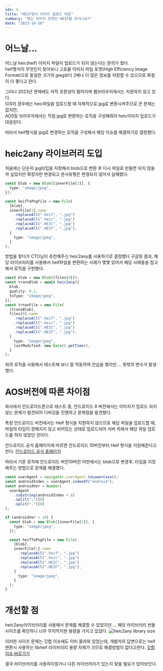 ```yaml
---
idx: 4,
title: "HEIF형식 이미지 업로드 대응"
summary: "최신 이미지 포맷인 HEIF를 아시나요?"
date: "2023-10-10"
---
```


# 어느날...

어느날 heic(heif) 이미지 파일이 업로드가 되지 않는다는 문의가 왔다.  
heif형식이 무엇인지 찾아보니 고효율 이미지 파일 포맷(High Efficiency Image Format)으로 동일한 크기의 jpeg보다 2배나 더 많은 정보를 저장할 수 있으므로 화질이 더 좋다고 한다.

그러나 2023년 현재에도 아직 호환성이 떨어지며 웹브라우저에서는 지원하지 않고 있다.  
IOS의 경우에는 heic파일을 업로드할 때 자체적으로 jpg로 변환시켜주므로 큰 문제는 없지만,  
AOS및 브러우저에서는 직접 jpg로 변환하는 로직을 구성해줘야 heic이미지 업로드가 대응된다.

따라서 heif형식을 jpg로 변경하는 로직을 구성해서 해당 이슈를 해결하기로 결정했다.

# heic2any 라이브러리 도입

처음에는 단순히 jpg타입을 지정해서 blob으로 변환 후 다시 파일로 만들면 되지 않을까 싶었지만 확장자만 변경되고 문서유형은 변경되지 않아서 실패했다.

```ts
const blob = new Blob([innerFile[1]], {
  type: "image/jpeg",
});

const heifToPngFile = new File(
  [blob],
  innerFile[1].name
    .replaceAll(".heif", ".jpg")
    .replaceAll(".heic", ".jpg")
    .replaceAll(".HEIC", ".jpg")
    .replaceAll(".HEIF", ".jpg"),
  {
    type: "image/jpeg",
  }
);
```

방법을 찾다가 CTO님이 추천해주신 heic2any를 사용하기로 결정했다
구글링 결과, 해당 라이브러리를 사용해서 heif파일을 변환하는 사례가 몇몇 있어서 해당 사례들을 참고해서 로직을 구현했다.

```ts
const blob = new Blob([files[0]]);
const transBlob = await heic2any({
  blob,
  quality: 0.1,
  toType: "image/jpeg",
});
const trnasFile = new File(
  [transBlob],
  files[0].name
    .replaceAll(".heif", ".jpg")
    .replaceAll(".heic", ".jpg")
    .replaceAll(".HEIC", ".jpg")
    .replaceAll(".HEIF", ".jpg"),
  {
    type: "image/jpeg",
    lastModified: new Date().getTime(),
  }
);
```

위의 로직을 사용해서 테스트해 보니 잘 작동하여 안심을 했지만....
뜻밖의 변수가 발생했다.

# AOS버전에 따른 차이점

회사에서 안드로이드폰으로 테스트 중, 안드로이드 8 버전에서는 이미지가 업로드 되지 않는 문제가 발견되어 디버깅을 진행하고 문제점을 발견했다.

특정 안드로이드 버전에서는 Heif 형식을 지원하지 않으므로 해당 파일을 업로드할 때, 파일의 타입이 정해지지 않고 비어있는 상태로 업로드되어 서버 측에서 해당 파일 업로드를 하지 않았던 것이다.

안드로이드 공식 홈페이지에 따르면 안드로이드 10버전부터 Heif 형식을 지원해준다고 한다.
[안드로이드 공식 홈페이지](https://source.android.com/docs/core/camera/heif?hl=ko)

따라서 기존 로직에 안드로이드 버전10버전 미만에서는 blob으로 변경후, 타입을 지정해주는 방법으로 문제를 해결했다.

```ts
const userAgent = navigator.userAgent.toLowerCase();
const androidIndex = userAgent.indexOf("android");
const androidVer = Number(
  userAgent
    .substring(androidIndex + 8)
    .split(";")[0]
    .split(".")[0]
);

if (androidVer < 10) {
  const blob = new Blob([innerFile[1]], {
    type: "image/jpeg",
  });

  const heifToPngFile = new File(
    [blob],
    innerFile[1].name
      .replaceAll(".heif", ".jpg")
      .replaceAll(".heic", ".jpg")
      .replaceAll(".HEIC", ".jpg")
      .replaceAll(".HEIF", ".jpg"),
    {
      type: "image/jpeg",
    }
  );
}
```

# 개선할 점

heic2any라이브러리를 사용해서 문제를 해결할 수 있었지만....
해당 라이브러리 번들 사이즈를 확인하니 너무 무지막지한 용량을 가지고 있었다.
![heic2any library size](https://velog.velcdn.com/images/yung315/post/2cbc8bd8-dfc2-48f8-8013-e936f9f650b2/image.png)

이러한 사이즈 문제는 깃헙 이슈에도 이미 올라와 있었는데,
개발자의 답변으로는 heif 변환시 사용하는 libheif 라이브러리 용량 자체가 크므로 해결방법이 없다고한다.
[깃헙 이슈 바로가기](https://github.com/alexcorvi/heic2any/issues/35)

결국 라이브러리를 사용하지않거나 다른 라이브러리가 있는지 찾을 필요가 있어보인다.
